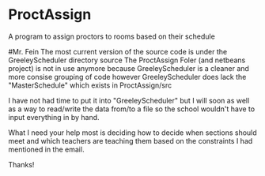 # ProctAssign
A program to assign proctors to rooms based on their schedule

#Mr. Fein
The most current version of the source code is under the GreeleyScheduler directory source
The ProctAssign Foler (and netbeans project) is not in use anymore because GreeleyScheduler is a cleaner
and more consise grouping of code however GreeleyScheduler does lack the "MasterSchedule" which exists in ProctAssign/src

I have not had time to put it into "GreeleyScheduler" but I will soon as well as a way to read/write the data from/to a file so
the school wouldn't have to input everything in by hand.

What I need your help most is deciding how to decide when sections should meet and which teachers are teaching them based on the 
constraints I had mentioned in the email.

Thanks!
